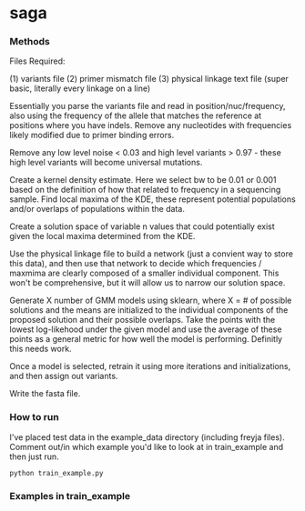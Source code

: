 # saga


### Methods
Files Required:

(1) variants file
(2) primer mismatch file
(3) physical linkage text file (super basic, literally every linkage on a line)

Essentially you parse the variants file and read in position/nuc/frequency, also using the frequency of the allele that matches the reference at positions where you have indels. Remove any nucleotides with frequencies likely modified due to primer binding errors.

Remove any low level noise < 0.03 and high level variants > 0.97 - these high level variants will become universal mutations.

Create a kernel density estimate. Here we select bw to be 0.01 or 0.001 based on the definition of how that related to frequency in a sequencing sample. Find local maxima of the KDE, these represent potential populations and/or overlaps of populations within the data.

Create a solution space of variable n values that could potentially exist given the local maxima determined from the KDE. 

Use the physical linkage file to build a network (just a convient way to store this data), and then use that network to decide which frequencies / maxmima are clearly composed of a smaller individual component. This won't be comprehensive, but it will allow us to narrow our solution space.

Generate X number of GMM models using sklearn, where X = # of possible solutions and the means are initialized to the individual components of the proposed solution and their possible overlaps. Take the points with the lowest log-likehood under the given model and use the average of these points as a general metric for how well the model is performing. Definitly this needs work.

Once a model is selected, retrain it using more iterations and initializations, and then assign out variants.

Write the fasta file.    

### How to run
I've placed test data in the example_data directory (including freyja files). Comment out/in which example you'd like to look at in train_example and then just run.

```
python train_example.py
```

### Examples in train_example
